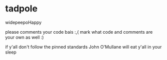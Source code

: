 # tadpole
widepeepoHappy

please comments your code bais :,(
mark what code and comments are your own as well :)

if y'all don't follow the pinned standards John O'Mullane will eat y'all in your sleep
